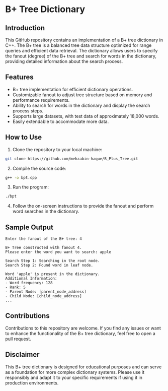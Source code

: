 # B+ Tree Dictionary


## Introduction

This GitHub repository contains an implementation of a B+ tree dictionary in C++. The B+ tree is a balanced tree data structure optimized for range queries and efficient data retrieval. The dictionary allows users to specify the fanout (degree) of the B+ tree and search for words in the dictionary, providing detailed information about the search process.

## Features

- B+ tree implementation for efficient dictionary operations.
- Customizable fanout to adjust tree structure based on memory and performance requirements.
- Ability to search for words in the dictionary and display the search process steps.
- Supports large datasets, with test data of approximately 18,000 words.
- Easily extendable to accommodate more data.

## How to Use

1. Clone the repository to your local machine:

```bash
git clone https://github.com/mehzabin-haque/B_Plus_Tree.git
```

2. Compile the source code:

```bash
g++ -o bpt.cpp
```

3. Run the program:

```bash
./bpt
```

4. Follow the on-screen instructions to provide the fanout and perform word searches in the dictionary.

## Sample Output

```
Enter the fanout of the B+ tree: 4

B+ Tree constructed with fanout 4.
Please enter the word you want to search: apple

Search Step 1: Searching in the root node.
Search Step 2: Found word in leaf node.

Word 'apple' is present in the dictionary.
Additional Information:
- Word frequency: 128
- Rank: 5
- Parent Node: [parent_node_address]
- Child Node: [child_node_address]
...
```

## Contributions

Contributions to this repository are welcome. If you find any issues or want to enhance the functionality of the B+ tree dictionary, feel free to open a pull request.

## Disclaimer

This B+ tree dictionary is designed for educational purposes and can serve as a foundation for more complex dictionary systems. Please use it responsibly and adapt it to your specific requirements if using it in production environments.
